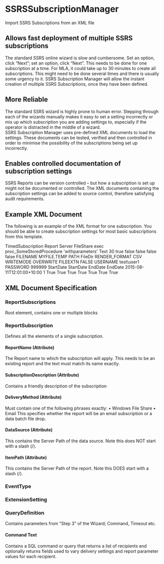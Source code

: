# SSRSSubscriptionManager
Import SSRS Subscriptions from an XML file

## Allows fast deployment of multiple SSRS subscriptions
The standard SSRS online wizard is slow and cumbersome. Set an option, click “Next”; set an option, click “Next”. This needs to be done for one subscription at a time. For MLA, it could take up to 30 minutes to create all subscriptions. This might need to be done several times and there is usually some urgency to it. 
SSRS Subscription Manager will allow the instant creation of multiple SSRS Subscriptions, once they have been defined. 

## More Reliable
The standard SSRS wizard is highly prone to human error. Stepping through each of the wizards manually makes it easy to set a setting incorrectly or mix up which subscription you are adding settings to, especially if the operator is distracted in the middle of a wizard.  
SSRS Subscription Manager uses pre-defined XML documents to load the settings. These documents can be tested, verified and then controlled in order to minimise the possibility of the subscriptions being set up incorrectly. 

## Enables controlled documentation of subscription settings
SSRS Reports can be version controlled – but how a subscription is set up might not be documented or controlled. 
The XML documents containing the subscription settings can be added to source control, therefore satisfying audit requirements. 

##	Example XML Document
The following is an example of the XML format for one subscription. You should be able to create subscription settings for most basic subscriptions from this template. 

<?xml version="1.0" encoding="utf-8"?>
<ReportSubscriptions>
    <ReportSubscription ReportName ="Test-Report" 
                        SubscriptionDescription="Some info" 
                        DeliveryMethod="Windows File Share"
                        DataSource="Data Sources/MyDatasource"
                        ItemPath="/Example">
        <EventType>TimedSubscription</EventType>
        <ExtensionSetting>Report Server FileShare</ExtensionSetting>
        <QueryDefinition>
            <CommandText>exec proc_SomeStoredProcedure 'withparameters'</CommandText>
            <CommandType>Text</CommandType>
            <Timeout>30</Timeout>
            <TimeoutSpecified>true</TimeoutSpecified>
        </QueryDefinition>
        <DatasetDefinition>
            <AccentSensitivitySpecified>false</AccentSensitivitySpecified>
            <CaseSensitivitySpecified>false</CaseSensitivitySpecified>
            <KanatypeSensitivitySpecified>false</KanatypeSensitivitySpecified>
            <WidthSensitivitySpecified>false</WidthSensitivitySpecified>
            <!-- Optional
            <Fields>
                <Field>
                    <Name>StartDate</Name>
                    <Alias>StartDateAlias</Alias>
                </Field>
                <Field>
                    <Name>EndDate</Name>
                    <Alias>EndDateAlias</Alias>
                </Field>
            </Fields>-->
        </DatasetDefinition>
        <ExtensionParameters>
            <Parameter Type="ParameterValue">
                <Name>FILENAME</Name>
                <Value>MYFILE.TEMP</Value>
            </Parameter>
            <Parameter Type="ParameterFieldReference">
                <ParameterName>PATH</ParameterName>
                <FieldAlias>FileDir</FieldAlias>
            </Parameter>
            <Parameter Type="ParameterValue">
                <Name>RENDER_FORMAT</Name>
                <Value>CSV</Value>
            </Parameter>
            <Parameter Type="ParameterValue">
                <Name>WRITEMODE</Name>
                <Value>OVERWRITE</Value>
            </Parameter>
            <Parameter Type="ParameterValue">
                <Name>FILEEXTN</Name>
                <Value>FALSE</Value>
            </Parameter>
            <Parameter Type="ParameterValue">
                <Name>USERNAME</Name>
                <Value>test\user1</Value>
            </Parameter>
            <Parameter Type="ParameterValue">
                <Name>PASSWORD</Name>
                <Value>999999</Value>
            </Parameter>                 
        </ExtensionParameters>
        <Parameters>
            <Parameter Type="ParameterFieldReference">
                <ParameterName>StartDate</ParameterName>
                <FieldAlias>StartDate</FieldAlias>
            </Parameter>
            <Parameter Type="ParameterFieldReference">
                <ParameterName>EndDate</ParameterName>
                <FieldAlias>EndDate</FieldAlias>
            </Parameter>
        </Parameters>
        <ScheduleDefinition>
            <StartDateTime>2015-08-11T12:01:00+10:00</StartDateTime>
            <WeeklyRecurrence>
                <WeeksInterval>1</WeeksInterval>
                <DaysOfWeek>
                    <Monday>True</Monday>
                    <Tuesday>True</Tuesday>
                    <Wednesday>True</Wednesday>
                    <Thursday>True</Thursday>
                    <Friday>True</Friday>
                    <Saturday>True</Saturday>
                    <Sunday>True</Sunday>
                </DaysOfWeek>
            </WeeklyRecurrence>
        </ScheduleDefinition>                
    </ReportSubscription>
</ReportSubscriptions>

## XML Document Specification
###	ReportSubscriptions
Root element, contains one or multiple <ReportSubscription> blocks
###	ReportSubscription
Defines all the elements of a single subscription. 
####	ReportName (Attribute) 
The Report name to which the subscription will apply. This needs to be an existing report and the text must match its name exactly.
####	SubscriptionDescription (Attribute)
Contains a friendly description of the subscription

####	DeliveryMethod (Attribute)
Must contain one of the following phrases exactly:
•	Windows File Share
•	Email
This specifies whether the report will be an email subscription or a data batch file drop. 
####	DataSource (Attribute)
This contains the Server Path of the data source. Note this does NOT start with a slash (/).
####	ItemPath (Attribute)
This contains the Server Path of the report. Note this DOES start with a slash (/).
###	EventType
###	ExtensionSetting
###	QueryDefinition
Contains parameters from “Step 3” of the Wizard; Command, Timeout etc. 
####	Command Text
Contains a SQL command or query that returns a list of recipients and optionally returns fields used to vary delivery settings and report parameter values for each recipient.
